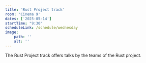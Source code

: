 ```yaml
---
title: 'Rust Project track'
room: 'Cinema 9'
dates: ['2025-05-14']
startTime: "9:30"
scheduleLink: /schedule/wednesday
image:
    path: ''
    alt: ''
---
```


The Rust Project track offers talks by the teams of the Rust project.